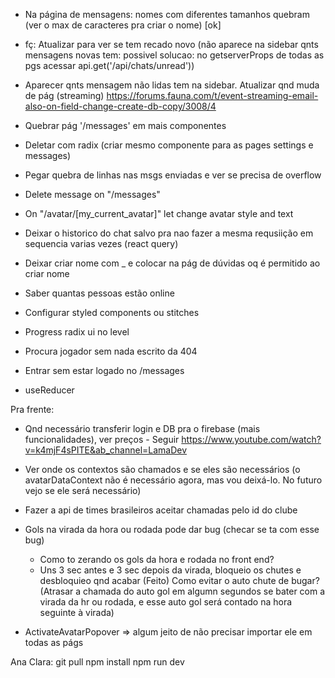 - Na página de mensagens: nomes com diferentes tamanhos quebram (ver o max de caracteres pra criar o nome) [ok]

- fç: Atualizar para ver se tem recado novo (não aparece na sidebar qnts mensagens novas tem: possivel solucao: no getserverProps de todas as pgs acessar api.get('/api/chats/unread'))
- Aparecer qnts mensagem não lidas tem na sidebar. Atualizar qnd muda de pág (streaming) https://forums.fauna.com/t/event-streaming-email-also-on-field-change-create-db-copy/3008/4
- Quebrar pág '/messages' em mais componentes

- Deletar com radix (criar mesmo componente para as pages settings e messages)
- Pegar quebra de linhas nas msgs enviadas e ver se precisa de overflow
- Delete message on "/messages"

- On "/avatar/[my_current_avatar]" let change avatar style and text
- Deixar o historico do chat salvo pra nao fazer a mesma requsiição em sequencia varias vezes (react query)

- Deixar criar nome com _ e colocar na pág de dúvidas oq é permitido ao criar nome
- Saber quantas pessoas estão online
- Configurar styled components ou stitches
- Progress radix ui no level

- Procura jogador sem nada escrito da 404
- Entrar sem estar logado no /messages

- useReducer

Pra frente:
  - Qnd necessário transferir login e DB pra o firebase (mais funcionalidades), ver preços - Seguir https://www.youtube.com/watch?v=k4mjF4sPITE&ab_channel=LamaDev
  - Ver onde os contextos são chamados e se eles são necessários (o avatarDataContext não é necessário agora, mas vou deixá-lo. No futuro vejo se ele será necessário)
  - Fazer a api de times brasileiros aceitar chamadas pelo id do clube

  - Gols na virada da hora ou rodada pode dar bug (checar se ta com esse bug)
    - Como to zerando os gols da hora e rodada no front end?
    - Uns 3 sec antes e 3 sec depois da virada, bloqueio os chutes e desbloquieo qnd acabar (Feito)
    Como evitar o auto chute de bugar? (Atrasar a chamada do auto gol em algumn segundos se bater com a virada da hr ou rodada, e esse auto gol será contado na hora seguinte à virada)

  - ActivateAvatarPopover => algum jeito de não precisar importar ele em todas as págs

  Ana Clara:
  git pull
  npm install
  npm run dev